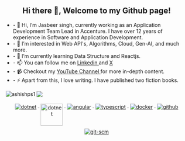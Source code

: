 <h2 align="center">Hi there 👋, Welcome to my Github page!</h2>  

<ul>
<li>
- 👋 Hi, I’m Jasbeer singh, currently working as an Application Development Team Lead in Accenture. I have over 12 years of experience in Software and Application Development. </li>
<li>- 👀 I’m interested in Web API's, Algorithms, Cloud, Gen-AI, and much more.</li>
<li>- 🌱 I’m currently learning Data Structure and Reactjs.</li>
<li>- 📫 You can follow me on <a href="https://www.linkedin.com/in/singhjasbeer/"> Linkedin </a> and <a href="https://x.com/codewithjasbeer"> X </a> </li>
<li>- 📹 Checkout my <a href="https://www.youtube.com/@Codewithjasbeer"> YouTube Channel </a> for more in-depth content.</li>
<li>- ⚡ Apart from this, I love writing. I have published two fiction books.</li>

  </ul>
    

<p>&nbsp;<img align="center" src="https://github-readme-stats.vercel.app/api?username=codewithjasbeer&show_icons=true&locale=en" alt="ashishps1" />
<img align="center" src="https://github-readme-stats.vercel.app/api/top-langs/?username=codewithjasbeer&layout=compact&hide_border=true&&langs_count=10&show_icons=true&theme=transparent" />
</p>

>

<p align="center">
  <a href="https://dotnet.microsoft.com/">
    <img src="https://www.vectorlogo.zone/logos/dotnet/dotnet-ar21.svg" alt="dotnet" style="vertical-align:top; margin:4px;">
  </a>
  <a href="https://dotnet.microsoft.com/">
    <img src="https://upload.wikimedia.org/wikipedia/commons/e/ee/.NET_Core_Logo.svg" height="60px" alt="dotnet" style="vertical-align:top; margin:4px;">
  </a>
  
  <a href="https://angular.io">
    <img src="https://www.vectorlogo.zone/logos/angular/angular-ar21.svg" alt="angular" style="vertical-align:top; margin:4px;">
  </a>
  <a href="">
    <img src="https://www.vectorlogo.zone/logos/typescriptlang/typescriptlang-ar21.svg" alt="typescript" style="vertical-align:top; margin:4px;">
  </a>  
  <a href="https://hub.docker.com/">
    <img src="https://www.vectorlogo.zone/logos/docker/docker-ar21.svg" alt="docker" style="vertical-align:top; margin:4px">
  </a>
  
   <a href="https://www.github.com">
    <img src="https://www.vectorlogo.zone/logos/github/github-ar21.svg" alt="github" style="vertical-align:top; margin:4px">
  </a>
  <a href="https://www.git.com">
    <img src="https://www.vectorlogo.zone/logos/git-scm/git-scm-ar21.svg" alt="git-scm" style="vertical-align:top; margin:4px">
  </a>
</p>
<br/>
